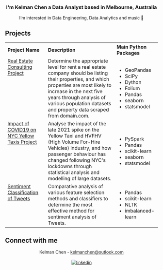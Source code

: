 ### <div align="center"> I'm Kelman Chen a Data Analyst based in Melbourne, Australia</div>  
<div align="center"> I’m interested in Data Engineering, Data Analytics and music 🙂</div>

## Projects
<table align="center">
  <tr>
    <th align="left">Project Name</th>
    <th align="left">Description</th>
    <th align="left">Main Python Packages</th>
  </tr>
  <tr>
    <td valign="top"><a href="https://github.com/MAST30034-Applied-Data-Science/generic-real-estate-consulting-project-group-42.git">Real Estate Consulting Project</td>
    <td valign="top">
      Determine the appropriate level for rent a real estate company should be listing their properties, and which properties are most likely to increase in the next five years through
      analysis of various population datasets and property data scraped from domain.com.
    </td>
    <td>
      <ul>
        <li>GeoPandas</li>
        <li>SciPy</li>
        <li>Dython</li>
        <li>Folium</li>
        <li>Pandas</li>
        <li>seaborn</li>
        <li>statsmodel</li>
      </ul>
    </td>
  <tr>
    <td valign="top"><a href="https://github.com/MAST30034-Applied-Data-Science/nyc-yellowtaxi-project-kelmanchen">Impact of COVID19 on NYC Yellow Taxis Project</td>
    <td valign="top">
      Analyse the impact of the late 2021 spike on the Yellow Taxi and HVFHV (High Volume For-Hire Vehicles) industry, and how passenger behaviour has changed following NYC's lockdowns
      through statistical analysis and modelling of large datasets.
    </td>
    <td>
      <ul>
        <li>PySpark</li>
        <li>Pandas</li>
        <li>scikit-learn</li>
        <li>seaborn</li>
        <li>statsmodel</li>
      </ul>
    </td>
  </tr>
  <tr>
    <td valign="top"><a href="https://github.com/kelmanchen/tweet-sentiment-analysis.git">Sentiment Classification of Tweets</td>
    <td valign="top">
      Comparative analysis of various feature selection methods and classifiers to determine the most effective method for sentiment analysis of Tweets.
    </td>
    <td>
      <ul>
        <li>Pandas</li>
        <li>scikit-learn</li>
        <li>NLTK</li>
        <li>imbalanced-learn</li>
      </ul>
    </td>
  </tr>
  </tr>
</table>  

## Connect with me
<div align="center">Kelman Chen - <a href = "mailto:kelmanchen@outlook.com">kelmanchen@outlook.com</a></div>
<br>
<div align="center">
  <a href="https://www.linkedin.com/in/kelman-chen-337073138/" target="_blank">
  <img src=https://img.shields.io/badge/linkedin-%231E77B5.svg?&style=for-the-badge&logo=linkedin&logoColor=white alt=linkedin style="margin-bottom: 5px;" />
  </a>  
</div> 
